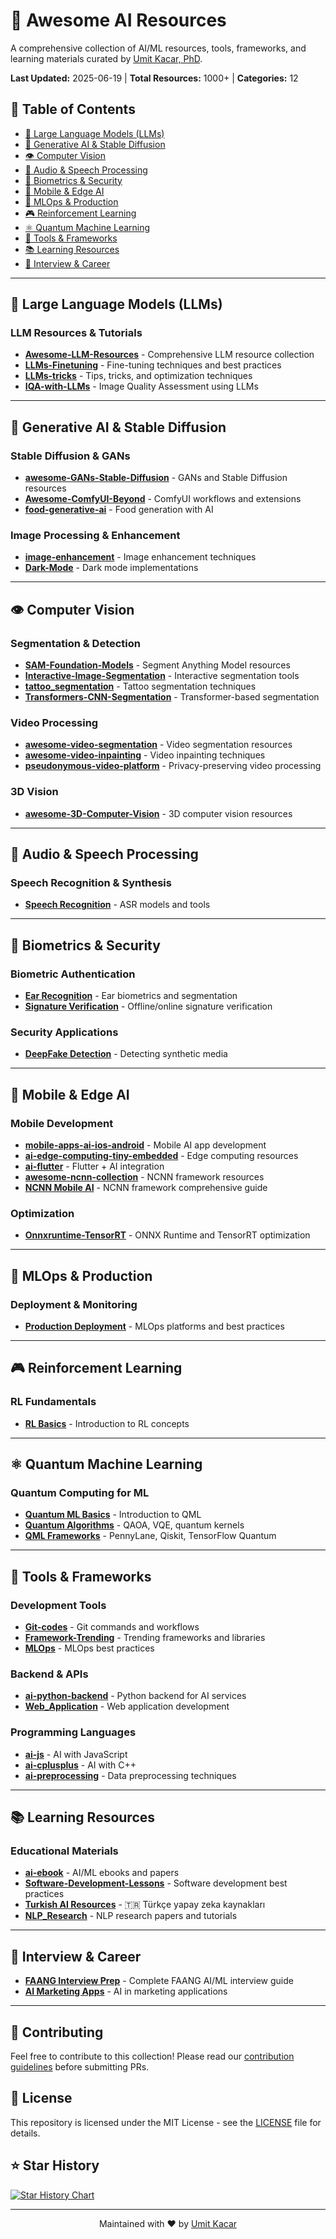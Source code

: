 # 🚀 Awesome AI Resources

A comprehensive collection of AI/ML resources, tools, frameworks, and learning materials curated by [Umit Kacar, PhD](https://github.com/umitkacar).

**Last Updated:** 2025-06-19 | **Total Resources:** 1000+ | **Categories:** 12

## 📑 Table of Contents

- [🤖 Large Language Models (LLMs)](#-large-language-models-llms)
- [🎨 Generative AI & Stable Diffusion](#-generative-ai--stable-diffusion)
- [👁️ Computer Vision](#-computer-vision)
- [🎵 Audio & Speech Processing](#-audio--speech-processing)
- [🔐 Biometrics & Security](#-biometrics--security)
- [📱 Mobile & Edge AI](#-mobile--edge-ai)
- [🚀 MLOps & Production](#-mlops--production)
- [🎮 Reinforcement Learning](#-reinforcement-learning)
- [⚛️ Quantum Machine Learning](#-quantum-machine-learning)
- [🔧 Tools & Frameworks](#-tools--frameworks)
- [📚 Learning Resources](#-learning-resources)
- [💼 Interview & Career](#-interview--career)

---

## 🤖 Large Language Models (LLMs)

### LLM Resources & Tutorials
- **[Awesome-LLM-Resources](./LLMs/awesome-llm-resources.md)** - Comprehensive LLM resource collection
- **[LLMs-Finetuning](./LLMs/llms-finetuning.md)** - Fine-tuning techniques and best practices
- **[LLMs-tricks](./LLMs/llms-tricks.md)** - Tips, tricks, and optimization techniques
- **[IQA-with-LLMs](./LLMs/iqa-with-llms.md)** - Image Quality Assessment using LLMs

---

## 🎨 Generative AI & Stable Diffusion

### Stable Diffusion & GANs
- **[awesome-GANs-Stable-Diffusion](./GenerativeAI/gans-stable-diffusion.md)** - GANs and Stable Diffusion resources
- **[Awesome-ComfyUI-Beyond](./GenerativeAI/comfyui-beyond.md)** - ComfyUI workflows and extensions
- **[food-generative-ai](./GenerativeAI/food-generative-ai.md)** - Food generation with AI

### Image Processing & Enhancement
- **[image-enhancement](./GenerativeAI/image-enhancement.md)** - Image enhancement techniques
- **[Dark-Mode](./GenerativeAI/dark-mode.md)** - Dark mode implementations

---

## 👁️ Computer Vision

### Segmentation & Detection
- **[SAM-Foundation-Models](./ComputerVision/sam-foundation-models.md)** - Segment Anything Model resources
- **[Interactive-Image-Segmentation](./ComputerVision/interactive-segmentation.md)** - Interactive segmentation tools
- **[tattoo_segmentation](./ComputerVision/tattoo-segmentation.md)** - Tattoo segmentation techniques
- **[Transformers-CNN-Segmentation](./ComputerVision/transformers-segmentation.md)** - Transformer-based segmentation

### Video Processing
- **[awesome-video-segmentation](./ComputerVision/video-segmentation.md)** - Video segmentation resources
- **[awesome-video-inpainting](./ComputerVision/video-inpainting.md)** - Video inpainting techniques
- **[pseudonymous-video-platform](./ComputerVision/video-platform.md)** - Privacy-preserving video processing

### 3D Vision
- **[awesome-3D-Computer-Vision](./ComputerVision/3d-computer-vision.md)** - 3D computer vision resources

---

## 🎵 Audio & Speech Processing

### Speech Recognition & Synthesis
- **[Speech Recognition](./Audio/speech-recognition.md)** - ASR models and tools

---

## 🔐 Biometrics & Security

### Biometric Authentication
- **[Ear Recognition](./Biometrics/ear-recognition.md)** - Ear biometrics and segmentation
- **[Signature Verification](./Biometrics/signature-verification.md)** - Offline/online signature verification

### Security Applications
- **[DeepFake Detection](./Biometrics/deepfake-detection.md)** - Detecting synthetic media

---

## 📱 Mobile & Edge AI

### Mobile Development
- **[mobile-apps-ai-ios-android](./Mobile/mobile-apps-ai.md)** - Mobile AI app development
- **[ai-edge-computing-tiny-embedded](./Mobile/edge-computing.md)** - Edge computing resources
- **[ai-flutter](./Mobile/ai-flutter.md)** - Flutter + AI integration
- **[awesome-ncnn-collection](./Mobile/ncnn-collection.md)** - NCNN framework resources
- **[NCNN Mobile AI](./Mobile/ncnn-mobile-ai.md)** - NCNN framework comprehensive guide

### Optimization
- **[Onnxruntime-TensorRT](./Mobile/onnxruntime-tensorrt.md)** - ONNX Runtime and TensorRT optimization

---

## 🚀 MLOps & Production

### Deployment & Monitoring
- **[Production Deployment](./MLOps/production-deployment.md)** - MLOps platforms and best practices

---

## 🎮 Reinforcement Learning

### RL Fundamentals
- **[RL Basics](./ReinforcementLearning/rl-basics.md)** - Introduction to RL concepts

---

## ⚛️ Quantum Machine Learning

### Quantum Computing for ML
- **[Quantum ML Basics](./QuantumML/quantum-ml-basics.md)** - Introduction to QML
- **[Quantum Algorithms](./QuantumML/quantum-algorithms.md)** - QAOA, VQE, quantum kernels
- **[QML Frameworks](./QuantumML/qml-frameworks.md)** - PennyLane, Qiskit, TensorFlow Quantum

---

## 🔧 Tools & Frameworks

### Development Tools
- **[Git-codes](./Tools/git-codes.md)** - Git commands and workflows
- **[Framework-Trending](./Tools/framework-trending.md)** - Trending frameworks and libraries
- **[MLOps](./Tools/mlops.md)** - MLOps best practices

### Backend & APIs
- **[ai-python-backend](./Tools/ai-python-backend.md)** - Python backend for AI services
- **[Web_Application](./Tools/web-application.md)** - Web application development

### Programming Languages
- **[ai-js](./Tools/ai-javascript.md)** - AI with JavaScript
- **[ai-cplusplus](./Tools/ai-cplusplus.md)** - AI with C++
- **[ai-preprocessing](./Tools/ai-preprocessing.md)** - Data preprocessing techniques

---

## 📚 Learning Resources

### Educational Materials
- **[ai-ebook](./Learning/ai-ebook.md)** - AI/ML ebooks and papers
- **[Software-Development-Lessons](./Learning/software-development.md)** - Software development best practices
- **[Turkish AI Resources](./Learning/turkish-ai-resources.md)** - 🇹🇷 Türkçe yapay zeka kaynakları
- **[NLP_Research](./Learning/nlp-research.md)** - NLP research papers and tutorials

---

## 💼 Interview & Career

- **[FAANG Interview Prep](./Career/faang-interview-prep.md)** - Complete FAANG AI/ML interview guide
- **[AI Marketing Apps](./Career/ai-marketing.md)** - AI in marketing applications

---


## 🤝 Contributing

Feel free to contribute to this collection! Please read our [contribution guidelines](CONTRIBUTING.md) before submitting PRs.

## 📜 License

This repository is licensed under the MIT License - see the [LICENSE](LICENSE) file for details.

## ⭐ Star History

[![Star History Chart](https://api.star-history.com/svg?repos=umitkacar/Awesome-AI-Resources&type=Date)](https://star-history.com/#umitkacar/Awesome-AI-Resources&Date)

---

<div align="center">
  <p>Maintained with ❤️ by <a href="https://github.com/umitkacar">Umit Kacar</a></p>
</div>